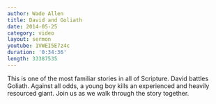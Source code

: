 ```yaml
---
author: Wade Allen
title: David and Goliath
date: 2014-05-25
category: video
layout: sermon
youtube: 1VWEI5E7z4c
duration: '0:34:36'
length: 33387535
---
```


This is one of the most familiar stories in all of Scripture. David battles Goliath. Against all odds, a young boy kills an experienced and heavily resourced giant. Join us as we walk through the story together.
